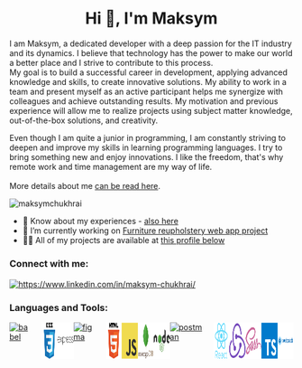 <h1 align="center">Hi 👋, I'm Maksym</h1>
I am Maksym, a dedicated developer with a deep passion for the IT industry and its dynamics. I believe that technology has the power to make our world a better place and I strive to contribute to this process.<br>
My goal is to build a successful career in development, applying advanced knowledge and skills, to create innovative solutions. My ability to work in a team and present myself as an active participant helps me synergize with colleagues and achieve outstanding results. My motivation and previous experience will allow me to realize projects using subject matter knowledge, out-of-the-box solutions, and creativity.<br>

Even though I am quite a junior in programming, I am constantly striving to deepen and improve my skills in learning programming languages. I try to bring something new and enjoy innovations. 
I like the freedom, that's why remote work and time management are my way of life. <br><br>
More details about me [can be read here](https://maksymchukhrai.github.io/About-me/).

<p align="left"> <img src="https://komarev.com/ghpvc/?username=maksymchukhrai&label=Profile%20views&color=0e75b6&style=flat" alt="maksymchukhrai" /> </p>

- 📄 Know about my experiences - [also here](https://maksymchukhrai.github.io/About-me/)
- 🔭 I’m currently working on [Furniture reupholstery web app project](https://7studio.com.ua/)
- 👨‍💻 All of my projects are available at [this profile below](https://github.com/MaksymChukhrai)


<h3 align="left">Connect with me:</h3>
<p align="left">
<a href="https://linkedin.com/in/https://www.linkedin.com/in/maksym-chukhrai/" target="blank"><img align="center" src="https://raw.githubusercontent.com/rahuldkjain/github-profile-readme-generator/master/src/images/icons/Social/linked-in-alt.svg" alt="https://www.linkedin.com/in/maksym-chukhrai/" height="30" width="40" /></a>
</p>

<h3 text-align="justify">Languages and Tools:</h3>
<p text-align="justify" style="display: flex; justify-content: space-between;">
  <a href="https://babeljs.io/" target="_blank" rel="noreferrer">
    <img src="https://www.vectorlogo.zone/logos/babeljs/babeljs-icon.svg" alt="babel" width="65" height="65" style="margin-right: 20px;">
  </a>
  <a href="https://www.w3schools.com/css/" target="_blank" rel="noreferrer">
    <img src="https://raw.githubusercontent.com/devicons/devicon/master/icons/css3/css3-original-wordmark.svg" alt="css3" width="65" height="65" style="margin-right: 20px;">
  </a>
  <a href="https://expressjs.com" target="_blank" rel="noreferrer">
    <img src="https://raw.githubusercontent.com/devicons/devicon/master/icons/express/express-original-wordmark.svg" alt="express" width="65" height="65" style="margin-right: 20px;">
  </a>
  <a href="https://www.figma.com/" target="_blank" rel="noreferrer">
    <img src="https://www.vectorlogo.zone/logos/figma/figma-icon.svg" alt="figma" width="65" height="65" style="margin-right: 20px;">
  </a>
  <a href="https://www.w3.org/html/" target="_blank" rel="noreferrer">
    <img src="https://raw.githubusercontent.com/devicons/devicon/master/icons/html5/html5-original-wordmark.svg" alt="html5" width="65" height="65" style="margin-right: 20px;">
  </a>
  <a href="https://developer.mozilla.org/en-US/docs/Web/JavaScript" target="_blank" rel="noreferrer">
    <img src="https://raw.githubusercontent.com/devicons/devicon/master/icons/javascript/javascript-original.svg" alt="javascript" width="65" height="65" style="margin-right: 20px;">
  </a>
  <a href="https://www.mongodb.com/" target="_blank" rel="noreferrer">
    <img src="https://raw.githubusercontent.com/devicons/devicon/master/icons/mongodb/mongodb-original-wordmark.svg" alt="mongodb" width="65" height="65" style="margin-right: 20px;">
  </a>
  <a href="https://nodejs.org" target="_blank" rel="noreferrer">
    <img src="https://raw.githubusercontent.com/devicons/devicon/master/icons/nodejs/nodejs-original-wordmark.svg" alt="nodejs" width="65" height="65" style="margin-right: 20px;">
  </a>
  <a href="https://postman.com" target="_blank" rel="noreferrer">
    <img src="https://www.vectorlogo.zone/logos/getpostman/getpostman-icon.svg" alt="postman" width="65" height="65" style="margin-right: 20px;">
  </a>
  <a href="https://reactjs.org/" target="_blank" rel="noreferrer">
    <img src="https://raw.githubusercontent.com/devicons/devicon/master/icons/react/react-original-wordmark.svg" alt="react" width="65" height="65" style="margin-right: 20px;">
  </a>
  <a href="https://redux.js.org" target="_blank" rel="noreferrer">
    <img src="https://raw.githubusercontent.com/devicons/devicon/master/icons/redux/redux-original.svg" alt="redux" width="65" height="65" style="margin-right: 20px;">
  </a>
  <a href="https://sass-lang.com" target="_blank" rel="noreferrer">
    <img src="https://raw.githubusercontent.com/devicons/devicon/master/icons/sass/sass-original.svg" alt="sass" width="65" height="65" style="margin-right: 20px;">
  </a>
  <a href="https://www.typescriptlang.org/" target="_blank" rel="noreferrer">
    <img src="https://raw.githubusercontent.com/devicons/devicon/master/icons/typescript/typescript-original.svg" alt="typescript" width="65" height="65" style="margin-right: 20px;">
  </a>
  <a href="https://webpack.js.org" target="_blank" rel="noreferrer">
    <img src="https://raw.githubusercontent.com/devicons/devicon/d00d0969292a6569d45b06d3f350f463a0107b0d/icons/webpack/webpack-original-wordmark.svg" alt="webpack" width="65" height="65" style="margin-right: 20px;">
  </a>
</p>

